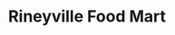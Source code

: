 ---
title: "Rineyville Food Mart"
url: /rineyville/rineyville-food-mart-rineyville-road/
shop: Lebensmittel
---